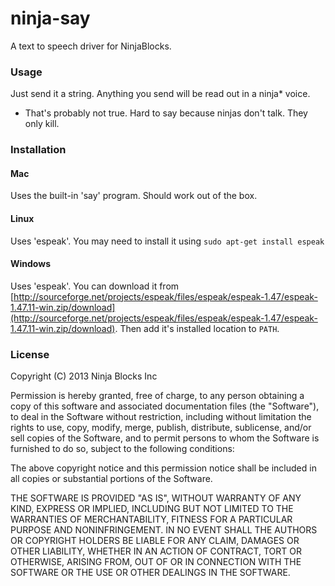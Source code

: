 ninja-say
======

A text to speech driver for NinjaBlocks.

### Usage

Just send it a string. Anything you send will be read out in a ninja* voice.

* That's probably not true. Hard to say because ninjas don't talk. They only kill.

### Installation

#### Mac
Uses the built-in 'say' program. Should work out of the box.

#### Linux
Uses 'espeak'. You may need to install it using
```sudo apt-get install espeak```

#### Windows
Uses 'espeak'. You can download it from [http://sourceforge.net/projects/espeak/files/espeak/espeak-1.47/espeak-1.47.11-win.zip/download](http://sourceforge.net/projects/espeak/files/espeak/espeak-1.47/espeak-1.47.11-win.zip/download). Then add it's installed location to ```PATH```.

### License

Copyright (C) 2013 Ninja Blocks Inc

Permission is hereby granted, free of charge, to any person obtaining a copy of this software and associated documentation files (the "Software"), to deal in the Software without restriction, including without limitation the rights to use, copy, modify, merge, publish, distribute, sublicense, and/or sell copies of the Software, and to permit persons to whom the Software is furnished to do so, subject to the following conditions:

The above copyright notice and this permission notice shall be included in all copies or substantial portions of the Software.

THE SOFTWARE IS PROVIDED "AS IS", WITHOUT WARRANTY OF ANY KIND, EXPRESS OR IMPLIED, INCLUDING BUT NOT LIMITED TO THE WARRANTIES OF MERCHANTABILITY, FITNESS FOR A PARTICULAR PURPOSE AND NONINFRINGEMENT. IN NO EVENT SHALL THE AUTHORS OR COPYRIGHT HOLDERS BE LIABLE FOR ANY CLAIM, DAMAGES OR OTHER LIABILITY, WHETHER IN AN ACTION OF CONTRACT, TORT OR OTHERWISE, ARISING FROM, OUT OF OR IN CONNECTION WITH THE SOFTWARE OR THE USE OR OTHER DEALINGS IN THE SOFTWARE.
